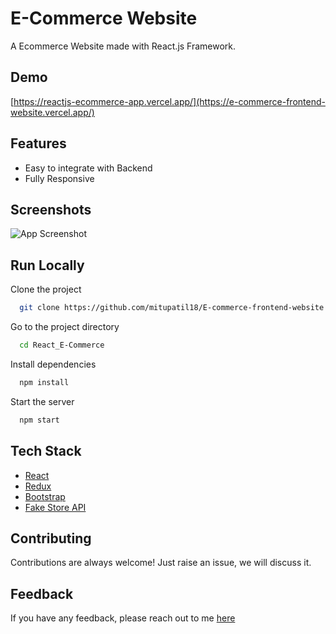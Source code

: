 # E-Commerce Website

A Ecommerce Website made with React.js Framework.


## Demo

[https://reactjs-ecommerce-app.vercel.app/](https://e-commerce-frontend-website.vercel.app/)

## Features

- Easy to integrate with Backend
- Fully Responsive


## Screenshots

![App Screenshot](![image](https://github.com/mitupatil18/E-commerce-frontend-website/assets/117500694/9422b293-6e29-4ea0-923f-b4eabe8be15c)
)



## Run Locally

Clone the project

```bash
  git clone https://github.com/mitupatil18/E-commerce-frontend-website.git
```

Go to the project directory

```bash
  cd React_E-Commerce
```

Install dependencies

```bash
  npm install
```

Start the server

```bash
  npm start
```



## Tech Stack

* [React](https://reactjs.org/)
* [Redux](https://redux.js.org/)
* [Bootstrap](https://getbootstrap.com/)
* [Fake Store API](https://fakestoreapi.com/)

## Contributing

Contributions are always welcome!
Just raise an issue, we will discuss it.


## Feedback

If you have any feedback, please reach out to me [here](https://github.com/mitupatil18)


